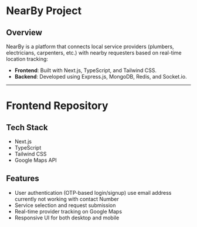 # NearBy Project

## Overview
NearBy is a platform that connects local service providers (plumbers, electricians, carpenters, etc.) with nearby requesters based on real-time location tracking:

- **Frontend**: Built with Next.js, TypeScript, and Tailwind CSS.
- **Backend**: Developed using Express.js, MongoDB, Redis, and Socket.io.

---

# Frontend Repository

## Tech Stack
- Next.js
- TypeScript
- Tailwind CSS
- Google Maps API

## Features
- User authentication (OTP-based login/signup) use email address currently not working with contact Number
- Service selection and request submission
- Real-time provider tracking on Google Maps
- Responsive UI for both desktop and mobile
